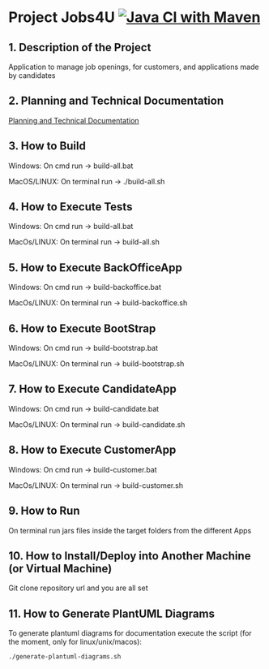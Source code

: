 # Project Jobs4U [![Java CI with Maven](https://github.com/Departamento-de-Engenharia-Informatica/sem4pi-23-24-2dl1/actions/workflows/maven.yml/badge.svg)](https://github.com/Departamento-de-Engenharia-Informatica/sem4pi-23-24-2dl1/actions/workflows/maven.yml)

## 1. Description of the Project

Application to manage job openings, for customers, and applications made by candidates

## 2. Planning and Technical Documentation

[Planning and Technical Documentation](sem4pi-23-24-2dl1-main/docs/readme.md)

## 3. How to Build

Windows:     On cmd run -> build-all.bat

MacOS/LINUX: On terminal run -> ./build-all.sh

## 4. How to Execute Tests

Windows: On cmd run -> build-all.bat

MacOs/LINUX: On terminal run -> build-all.sh

## 5. How to Execute BackOfficeApp

Windows: On cmd run -> build-backoffice.bat

MacOs/LINUX: On terminal run -> build-backoffice.sh

## 6. How to Execute BootStrap

Windows: On cmd run -> build-bootstrap.bat

MacOs/LINUX: On terminal run -> build-bootstrap.sh

## 7. How to Execute CandidateApp

Windows: On cmd run -> build-candidate.bat

MacOs/LINUX: On terminal run -> build-candidate.sh

## 8. How to Execute CustomerApp

Windows: On cmd run -> build-customer.bat

MacOs/LINUX: On terminal run -> build-customer.sh

## 9. How to Run

On terminal run jars files inside the target folders from the different Apps

## 10. How to Install/Deploy into Another Machine (or Virtual Machine)

Git clone repository url and you are all set

## 11. How to Generate PlantUML Diagrams

To generate plantuml diagrams for documentation execute the script (for the moment, only for linux/unix/macos):

    ./generate-plantuml-diagrams.sh


